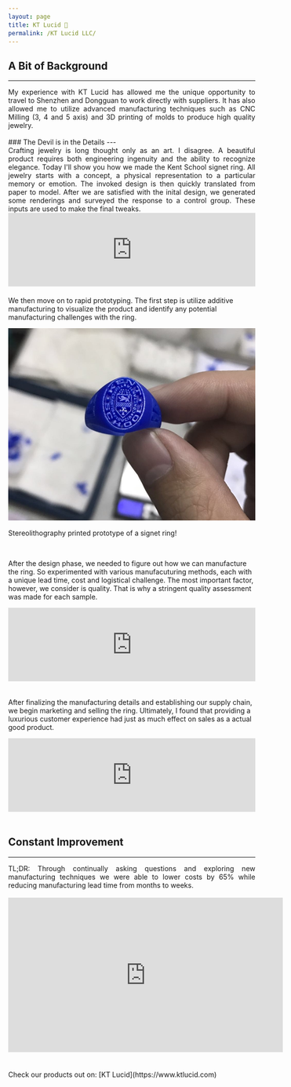 ```yaml
---
layout: page
title: KT Lucid 💍
permalink: /KT Lucid LLC/
---
```

## A Bit of Background
---

<script>
function resizeIframe(obj) {
  obj.style.height = obj.contentWindow.document.body.scrollHeight + 'px';
}
</script>

<div align="justify"> My experience with KT Lucid has allowed me the unique opportunity to travel to Shenzhen and
  Dongguan to work directly with suppliers. It has also allowed me to utilize advanced manufacturing techniques such as CNC Milling (3, 4 and 5 axis) and
  3D printing of molds to produce high quality jewelry.</div>

<br />
### The Devil is in the Details
---
<div align="justify"> Crafting jewelry is long thought only as an art. I disagree. A beautiful product
requires both engineering ingenuity and the ability to recognize elegance. Today I'll show you how
we made the Kent School signet ring. All jewelry starts with a concept, a physical representation to a particular memory or emotion.
The invoked design is then quickly translated from paper to model. After we are satisfied with the inital design, we generated some renderings and surveyed the response to a control group. These inputs
are used to make the final tweaks.<br />
</div>
<div>
<iframe src="https://masteranson.github.io/jekyll-slideshow/slides/my-pics7.html" onload="resizeIframe(this)"width="100%" scrolling="no" style="border: none;" ></iframe>
</div>
<br />
We then move on to rapid prototyping. The first step is utilize additive manufacturing to visualize the product and identify
any potential manufacturing challenges with the ring.
<br />

<p align="center">
  <img width="auto" height="auto" src="/assets/photo5.JPG">
    <figcaption>Stereolithography printed prototype of a signet ring!</figcaption>
</p>

<br />

After the design phase, we needed to figure out how we can manufacture the ring. So experimented with various manufacuturing methods, each with a unique lead time, cost and logistical challenge. The most important
 factor, however, we consider is quality. That is why a stringent quality assessment was made for each sample.
<div>
<iframe src="https://masteranson.github.io/jekyll-slideshow/slides/my-pics3.html" onload="resizeIframe(this)" width="100%" scrolling="no" style="border: none;"></iframe>
</div>
<br />

After finalizing the manufacturing details and establishing our supply chain, we begin marketing and selling the ring. Ultimately, I found that providing a luxurious customer experience had just as much effect on sales
 as a actual good product.
 <div>
<iframe src="https://masteranson.github.io/jekyll-slideshow/slides/my-pics8.html" onload="resizeIframe(this)" width="100%" scrolling="no" style="border: none;"></iframe>
</div>

<br />

## Constant Improvement
---
<div align="justify"> TL;DR: Through continually asking questions and exploring new manufacturing techniques
  we were able to lower costs by 65% while reducing manufacturing lead time from months to weeks. </div>

<br />
<center><iframe width="560" height="315" src="https://www.youtube.com/embed/blsFVIm3GC4" frameborder="0" allow="accelerometer; autoplay; encrypted-media; gyroscope; picture-in-picture" allowfullscreen></iframe></center>
<br />

<br />
Check our products out on: [KT Lucid](https://www.ktlucid.com)
